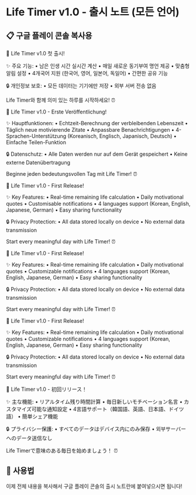 # Life Timer v1.0 - 출시 노트 (모든 언어)

## 📋 구글 플레이 콘솔 복사용

<ko-KR>
🎉 Life Timer v1.0 첫 출시!

✨ 주요 기능:
• 남은 인생 시간 실시간 계산
• 매일 새로운 동기부여 명언 제공
• 맞춤형 알림 설정
• 4개국어 지원 (한국어, 영어, 일본어, 독일어)
• 간편한 공유 기능

🔒 개인정보 보호:
• 모든 데이터는 기기에만 저장
• 외부 서버 전송 없음

Life Timer와 함께 의미 있는 하루를 시작하세요! ⏰
</ko-KR>

<de-DE>
🎉 Life Timer v1.0 - Erste Veröffentlichung!

✨ Hauptfunktionen:
• Echtzeit-Berechnung der verbleibenden Lebenszeit
• Täglich neue motivierende Zitate
• Anpassbare Benachrichtigungen
• 4-Sprachen-Unterstützung (Koreanisch, Englisch, Japanisch, Deutsch)
• Einfache Teilen-Funktion

🔒 Datenschutz:
• Alle Daten werden nur auf dem Gerät gespeichert
• Keine externe Datenübertragung

Beginne jeden bedeutungsvollen Tag mit Life Timer! ⏰
</de-DE>

<en-GB>
🎉 Life Timer v1.0 - First Release!

✨ Key Features:
• Real-time remaining life calculation
• Daily motivational quotes
• Customisable notifications
• 4 languages support (Korean, English, Japanese, German)
• Easy sharing functionality

🔒 Privacy Protection:
• All data stored locally on device
• No external data transmission

Start every meaningful day with Life Timer! ⏰
</en-GB>

<en-IN>
🎉 Life Timer v1.0 - First Release!

✨ Key Features:
• Real-time remaining life calculation
• Daily motivational quotes
• Customizable notifications
• 4 languages support (Korean, English, Japanese, German)
• Easy sharing functionality

🔒 Privacy Protection:
• All data stored locally on device
• No external data transmission

Start every meaningful day with Life Timer! ⏰
</en-IN>

<en-US>
🎉 Life Timer v1.0 - First Release!

✨ Key Features:
• Real-time remaining life calculation
• Daily motivational quotes
• Customizable notifications
• 4 languages support (Korean, English, Japanese, German)
• Easy sharing functionality

🔒 Privacy Protection:
• All data stored locally on device
• No external data transmission

Start every meaningful day with Life Timer! ⏰
</en-US>

<ja-JP>
🎉 Life Timer v1.0 - 初回リリース！

✨ 主な機能:
• リアルタイム残り時間計算
• 毎日新しいモチベーション名言
• カスタマイズ可能な通知設定
• 4言語サポート（韓国語、英語、日本語、ドイツ語）
• 簡単シェア機能

🔒 プライバシー保護:
• すべてのデータはデバイス内にのみ保存
• 외부サーバーへのデータ送信なし

Life Timerで意味のある毎日を始めましょう！ ⏰
</ja-JP>

## 📝 사용법
이제 전체 내용을 복사해서 구글 플레이 콘솔의 출시 노트란에 붙여넣으시면 됩니다! 